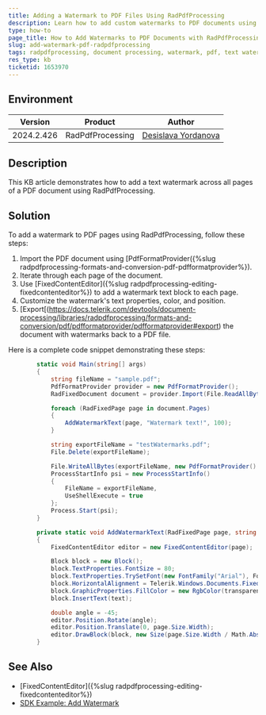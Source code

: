 ```yaml
---
title: Adding a Watermark to PDF Files Using RadPdfProcessing
description: Learn how to add custom watermarks to PDF documents using the RadPdfProcessing library.
type: how-to
page_title: How to Add Watermarks to PDF Documents with RadPdfProcessing
slug: add-watermark-pdf-radpdfprocessing
tags: radpdfprocessing, document processing, watermark, pdf, text watermark
res_type: kb
ticketid: 1653970
---
```


## Environment

| Version | Product | Author | 
| --- | --- | ---- | 
| 2024.2.426| RadPdfProcessing |[Desislava Yordanova](https://www.telerik.com/blogs/author/desislava-yordanova)| 

## Description

This KB article demonstrates how to add a text watermark across all pages of a PDF document using RadPdfProcessing.

## Solution

To add a watermark to PDF pages using RadPdfProcessing, follow these steps:

1. Import the PDF document using [PdfFormatProvider({%slug radpdfprocessing-formats-and-conversion-pdf-pdfformatprovider%}).
2. Iterate through each page of the document.
3. Use [FixedContentEditor]({%slug radpdfprocessing-editing-fixedcontenteditor%}) to add a watermark text block to each page.
4. Customize the watermark's text properties, color, and position.
5. [Export[(https://docs.telerik.com/devtools/document-processing/libraries/radpdfprocessing/formats-and-conversion/pdf/pdfformatprovider/pdfformatprovider#export) the document with watermarks back to a PDF file.

Here is a complete code snippet demonstrating these steps:

```csharp
        static void Main(string[] args)
        {
            string fileName = "sample.pdf";
            PdfFormatProvider provider = new PdfFormatProvider();
            RadFixedDocument document = provider.Import(File.ReadAllBytes(fileName));

            foreach (RadFixedPage page in document.Pages)
            {
                AddWatermarkText(page, "Watermark text!", 100);
            }

            string exportFileName = "testWatermarks.pdf";
            File.Delete(exportFileName);

            File.WriteAllBytes(exportFileName, new PdfFormatProvider().Export(document));
            ProcessStartInfo psi = new ProcessStartInfo()
            {
                FileName = exportFileName,
                UseShellExecute = true
            };
            Process.Start(psi);
        }

        private static void AddWatermarkText(RadFixedPage page, string text, byte transparency)
        {
            FixedContentEditor editor = new FixedContentEditor(page);

            Block block = new Block();
            block.TextProperties.FontSize = 80;
            block.TextProperties.TrySetFont(new FontFamily("Arial"), FontStyles.Normal, FontWeights.Bold);
            block.HorizontalAlignment = Telerik.Windows.Documents.Fixed.Model.Editing.Flow.HorizontalAlignment.Center;
            block.GraphicProperties.FillColor = new RgbColor(transparency, 255, 0, 0);
            block.InsertText(text);

            double angle = -45;
            editor.Position.Rotate(angle);
            editor.Position.Translate(0, page.Size.Width);
            editor.DrawBlock(block, new Size(page.Size.Width / Math.Abs(Math.Sin(angle)), double.MaxValue));
        }
```

## See Also

- [FixedContentEditor]({%slug radpdfprocessing-editing-fixedcontenteditor%}) 
- [SDK Example: Add Watermark](https://github.com/telerik/document-processing-sdk/blob/master/PdfProcessing/AddWatermark/Program.cs)

